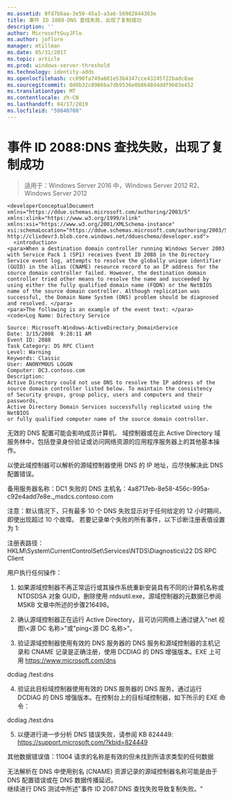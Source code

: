 ```yaml
---
ms.assetid: 0fd7b6aa-3e50-45a3-a3a6-56982844363e
title: 事件 ID 2088-DNS 查找失败，出现了复制成功
description: ''
author: MicrosoftGuyJFlo
ms.author: joflore
manager: mtillman
ms.date: 05/31/2017
ms.topic: article
ms.prod: windows-server-threshold
ms.technology: identity-adds
ms.openlocfilehash: cc090fa749a601e53b4347cce43245f22badc8ae
ms.sourcegitcommit: 0d0b32c8986ba7db9536e0b8648d4ddf9b03e452
ms.translationtype: MT
ms.contentlocale: zh-CN
ms.lasthandoff: 04/17/2019
ms.locfileid: "59840708"
---
```

# <a name="event-id-2088-dns-lookup-failure-occurred-with-replication-success"></a>事件 ID 2088:DNS 查找失败，出现了复制成功

>适用于：Windows Server 2016 中，Windows Server 2012 R2、 Windows Server 2012

    
    <developerConceptualDocument xmlns="https://ddue.schemas.microsoft.com/authoring/2003/5" xmlns:xlink="https://www.w3.org/1999/xlink" xmlns:xsi="https://www.w3.org/2001/XMLSchema-instance" xsi:schemaLocation="https://ddue.schemas.microsoft.com/authoring/2003/5 http://clixdevr3.blob.core.windows.net/ddueschema/developer.xsd">
      <introduction>
    <para>When a destination domain controller running Windows Server 2003 with Service Pack 1 (SP1) receives Event ID 2088 in the Directory Service event log, attempts to resolve the globally unique identifier (GUID) in the alias (CNAME) resource record to an IP address for the source domain controller failed. However, the destination domain controller tried other means to resolve the name and succeeded by using either the fully qualified domain name (FQDN) or the NetBIOS name of the source domain controller. Although replication was successful, the Domain Name System (DNS) problem should be diagnosed and resolved. </para>
    <para>The following is an example of the event text: </para>
    <code>Log Name: Directory Service

    Source: Microsoft-Windows-ActiveDirectory_DomainService
    Date: 3/15/2008  9:20:11 AM
    Event ID: 2088
    Task Category: DS RPC Client 
    Level: Warning
    Keywords: Classic
    User: ANONYMOUS LOGON
    Computer: DC3.contoso.com
    Description:
    Active Directory could not use DNS to resolve the IP address of the 
    source domain controller listed below. To maintain the consistency 
    of Security groups, group policy, users and computers and their passwords, 
    Active Directory Domain Services successfully replicated using the NetBIOS 
    or fully qualified computer name of the source domain controller. 

无效的 DNS 配置可能会影响成员计算机、 域控制器或在此 Active Directory 域服务林中，包括登录身份验证或访问网络资源的应用程序服务器上的其他基本操作。 

以使此域控制器可以解析的源域控制器使用 DNS 的 IP 地址，应尽快解决此 DNS 配置错误。 

备用服务器名称：DC1 失败的 DNS 主机名：4a8717eb-8e58-456c-995a-c92e4add7e8e._msdcs.contoso.com 

注意：默认情况下，只有最多 10 个 DNS 失败显示对于任何给定的 12 小时期间，即使出现超过 10 个故障。  若要记录单个失败的所有事件，以下诊断注册表值设置为 1: 

注册表路径：HKLM\System\CurrentControlSet\Services\NTDS\Diagnostics\22 DS RPC Client 

用户执行任何操作： 

1) 如果源域控制器不再正常运行或其操作系统重新安装具有不同的计算机名称或 NTDSDSA 对象 GUID，删除使用 ntdsutil.exe，源域控制器的元数据已参阅 MSKB 文章中所述的步骤216498。 

2) 确认源域控制器正在运行 Active Directory，且可访问网络上通过键入"net 视图\\&lt;源 DC 名称&gt;"或"ping&lt;源 DC 名称&gt;"。 

3) 验证源域控制器使用有效的 DNS 服务器的 DNS 服务和源域控制器的主机记录和 CNAME 记录是正确注册，使用 DCDIAG 的 DNS 增强版本。EXE 上可用 https://www.microsoft.com/dns 

dcdiag /test:dns 

4) 验证此目标域控制器使用有效的 DNS 服务器的 DNS 服务，通过运行 DCDIAG 的 DNS 增强版本。在控制台上的目标域控制器，如下所示的 EXE 命令： 

dcdiag /test:dns 

5) 以便进行进一步分析 DNS 错误失败，请参阅 KB 824449: https://support.microsoft.com/?kbid=824449 

其他数据错误值：11004 请求的名称是有效的但未找到所请求类型的任何数据</code> </introduction>
  <section>
    <title>诊断</title>
    <content>
      <para>无法解析在 DNS 中使用别名 (CNAME) 资源记录的源域控制器名称可能是由于 DNS 配置错误或在 DNS 数据传播延迟。</para>
    </content>
  </section>
  <section>
    <title>解决方法</title>
    <content>
      <para>继续进行 DNS 测试中所述"<link xlink:href="85b1d179-f53e-4f95-b0b8-5b1c096a8076">事件 ID 2087:DNS 查找失败导致复制失败</link>。"</para>
    </content>
  </section>
  <relatedTopics />
</developerConceptualDocument>


